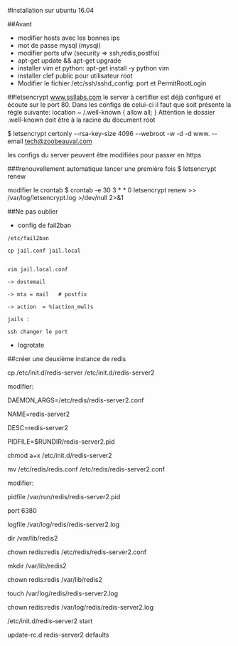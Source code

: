 #Installation sur ubuntu 16.04

##Avant
- modifier hosts avec les bonnes ips
- mot de passe mysql (mysql)
- modifier ports ufw (security => ssh,redis,postfix)
- apt-get update && apt-get upgrade
- installer vim et python: apt-get install -y python vim
- installer clef public pour utilisateur root
- Modifier le fichier /etc/ssh/sshd_config: port et PermitRootLogin

##letsencrypt
www.ssllabs.com
le server à certifier est déjà configuré et écoute sur le port 80.
Dans les configs de celui-ci il faut que soit présente la règle suivante:
location ~ /\.well-known { allow all; } 
Attention le dossier .well-known doit être à la racine du document root

$ letsencrypt certonly --rsa-key-size 4096 --webroot -w <webroot> -d <hostname> -d www.<hostname> --email tech@zoobeauval.com

les configs du server peuvent être modifiées pour passer en https

###renouvellement automatique
lancer une première fois
$ letsencrypt renew 

modifier le crontab
$ crontab -e
30 3 * * 0 letsencrypt renew >> /var/log/letsencrypt.log >/dev/null 2>&1

##Ne pas oublier

- config de fail2ban

```
/etc/fail2ban

cp jail.conf jail.local


vim jail.local.conf

-> destemail

-> mta = mail   # postfix

-> action  = %(action_mwl)s

jails :

ssh changer le port

```




- logrotate

##créer une deuxième instance de redis

cp /etc/init.d/redis-server /etc/init.d/redis-server2

modifier:

DAEMON_ARGS=/etc/redis/redis-server2.conf

NAME=redis-server2

DESC=redis-server2

PIDFILE=$RUNDIR/redis-server2.pid



chmod a+x /etc/init.d/redis-server2

mv /etc/redis/redis.conf /etc/redis/redis-server2.conf

modifier:

pidfile /var/run/redis/redis-server2.pid

port 6380

logfile /var/log/redis/redis-server2.log

dir /var/lib/redis2



chown redis:redis /etc/redis/redis-server2.conf

mkdir /var/lib/redis2

chown redis:redis /var/lib/redis2

touch /var/log/redis/redis-server2.log

chown redis:redis /var/log/redis/redis-server2.log


/etc/init.d/redis-server2 start

update-rc.d redis-server2 defaults